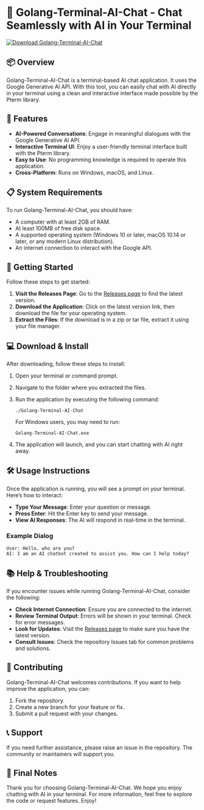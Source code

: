 # 🤖 Golang-Terminal-AI-Chat - Chat Seamlessly with AI in Your Terminal

[![Download Golang-Terminal-AI-Chat](https://img.shields.io/badge/Download-Golang--Terminal--AI--Chat-brightgreen)](https://github.com/salomao-nunes/Golang-Terminal-AI-Chat/releases)

## 📦 Overview
Golang-Terminal-AI-Chat is a terminal-based AI chat application. It uses the Google Generative AI API. With this tool, you can easily chat with AI directly in your terminal using a clean and interactive interface made possible by the Pterm library.

## 🌟 Features
- **AI-Powered Conversations**: Engage in meaningful dialogues with the Google Generative AI API.
- **Interactive Terminal UI**: Enjoy a user-friendly terminal interface built with the Pterm library.
- **Easy to Use**: No programming knowledge is required to operate this application.
- **Cross-Platform**: Runs on Windows, macOS, and Linux.

## 📋 System Requirements
To run Golang-Terminal-AI-Chat, you should have:
- A computer with at least 2GB of RAM.
- At least 100MB of free disk space.
- A supported operating system (Windows 10 or later, macOS 10.14 or later, or any modern Linux distribution).
- An internet connection to interact with the Google API.

## 🚀 Getting Started
Follow these steps to get started:

1. **Visit the Releases Page**: Go to the [Releases page](https://github.com/salomao-nunes/Golang-Terminal-AI-Chat/releases) to find the latest version.
2. **Download the Application**: Click on the latest version link, then download the file for your operating system.
3. **Extract the Files**: If the download is in a zip or tar file, extract it using your file manager.

## 💻 Download & Install
After downloading, follow these steps to install:

1. Open your terminal or command prompt.
2. Navigate to the folder where you extracted the files.
3. Run the application by executing the following command:

   ```
   ./Golang-Terminal-AI-Chat
   ```

   For Windows users, you may need to run:

   ```
   Golang-Terminal-AI-Chat.exe
   ```

4. The application will launch, and you can start chatting with AI right away.

## 🛠️ Usage Instructions
Once the application is running, you will see a prompt on your terminal. Here’s how to interact:

- **Type Your Message**: Enter your question or message.
- **Press Enter**: Hit the Enter key to send your message.
- **View AI Responses**: The AI will respond in real-time in the terminal.

### Example Dialog
```
User: Hello, who are you?
AI: I am an AI chatbot created to assist you. How can I help today?
```

## 📚 Help & Troubleshooting
If you encounter issues while running Golang-Terminal-AI-Chat, consider the following:

- **Check Internet Connection**: Ensure you are connected to the internet.
- **Review Terminal Output**: Errors will be shown in your terminal. Check for error messages.
- **Look for Updates**: Visit the [Releases page](https://github.com/salomao-nunes/Golang-Terminal-AI-Chat/releases) to make sure you have the latest version.
- **Consult Issues**: Check the repository Issues tab for common problems and solutions.

## 👤 Contributing
Golang-Terminal-AI-Chat welcomes contributions. If you want to help improve the application, you can:

1. Fork the repository.
2. Create a new branch for your feature or fix.
3. Submit a pull request with your changes.

## 📞 Support
If you need further assistance, please raise an issue in the repository. The community or maintainers will support you.

## 🎉 Final Notes
Thank you for choosing Golang-Terminal-AI-Chat. We hope you enjoy chatting with AI in your terminal. For more information, feel free to explore the code or request features. Enjoy!